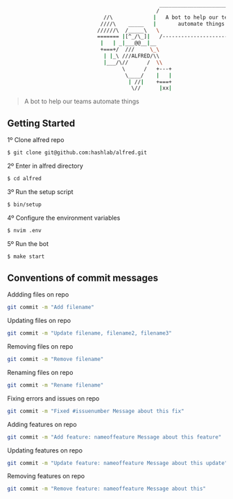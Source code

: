```bash
                                                 _____________________________
                                                /                             \
                               //\             |   A bot to help our teams     |
                              ////\    _____   |       automate things         |
                             //////\  /_____\   \                             /
                             ======= |[^_/\_]|   /----------------------------
                              |   | _|___@@__|__
                              +===+/  ///     \_\
                               | |_\ ///ALFRED/\\
                               |___/\//      /  \\
                                     \      /   +---+
                                      \____/    |   |
                                       | //|    +===+
                                        \//      |xx|

```

> A bot to help our teams automate things

## Getting Started

1º Clone alfred repo

```bash
$ git clone git@github.com:hashlab/alfred.git
```

2º Enter in alfred directory
```bash
$ cd alfred
```

3º Run the setup script
```bash
$ bin/setup
```

4º Configure the environment variables
```bash
$ nvim .env
```

5º Run the bot
```bash
$ make start
```

## Conventions of commit messages

Addding files on repo

```bash
git commit -m "Add filename"
```

Updating files on repo

```bash
git commit -m "Update filename, filename2, filename3"
```

Removing files on repo

```bash
git commit -m "Remove filename"
```

Renaming files on repo

```bash
git commit -m "Rename filename"
```

Fixing errors and issues on repo

```bash
git commit -m "Fixed #issuenumber Message about this fix"
```

Adding features on repo

```bash
git commit -m "Add feature: nameoffeature Message about this feature"
```

Updating features on repo

```bash
git commit -m "Update feature: nameoffeature Message about this update"
```

Removing features on repo

```bash
git commit -m "Remove feature: nameoffeature Message about this"
```
